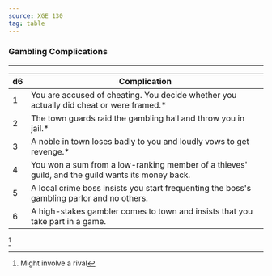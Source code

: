 ```yaml
---
source: XGE 130
tag: table
---
```


### Gambling Complications
---
|d6|Complication|
|----|------------|
|1|You are accused of cheating. You decide whether you actually did cheat or were framed.* |
|2|The town guards raid the gambling hall and throw you in jail.* |
|3|A noble in town loses badly to you and loudly vows to get revenge.* |
|4|You won a sum from a low-ranking member of a thieves' guild, and the guild wants its money back.|
|5|A local crime boss insists you start frequenting the boss's gambling parlor and no others.|
|6|A high-stakes gambler comes to town and insists that you take part in a game.|
[^1] 

[^1]: Might involve a rival
